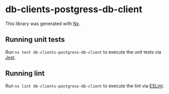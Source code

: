 # db-clients-postgress-db-client

This library was generated with [Nx](https://nx.dev).

## Running unit tests

Run `nx test db-clients-postgress-db-client` to execute the unit tests via [Jest](https://jestjs.io).

## Running lint

Run `nx lint db-clients-postgress-db-client` to execute the lint via [ESLint](https://eslint.org/).
